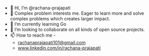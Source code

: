 - 👋 Hi, I’m @rachana-prajapati
- 👀 Complex problem interests me. Eager to learn more and solve complex problems which creates larger impact.
- 🌱 I’m currently learning Go
- 💞️ I’m looking to collaborate on all kinds of open source projects.
- 📫 How to reach me - 
  - rachanaprajapati101@gmail.com
  - www.linkedin.com/in/rachana-prajapati 

<!---
rachana-prajapati/rachana-prajapati is a ✨ special ✨ repository because its `README.md` (this file) appears on your GitHub profile.
You can click the Preview link to take a look at your changes.
--->

